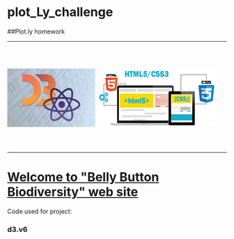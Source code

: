 # plot_Ly_challenge
##Plot.ly homework
________________________
<br></br>

<img src="images/d3-js.png"  align="left" width="40%"/>
<img src="images/HTML5-CSS3.png"  align="center"width="55%"/>

<br></br>

_______________________

# [Welcome to <ins>"Belly Button Biodiversity"</ins> web site ](https://ykrasnikov.github.io/plot_Ly_challenge/)

Code used for project:
### d3.v6